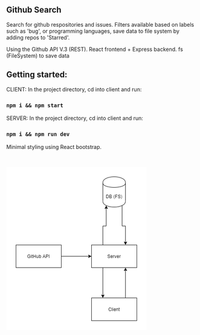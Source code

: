## Github Search

Search for github respositories and issues. Filters available based on labels such as 'bug', or programming languages, save data to file system by adding repos to 'Starred'. 

Using the Github API V.3 (REST).
React frontend + Express backend.
fs (FileSystem) to save data

## Getting started:

CLIENT: In the project directory, cd into client and run:

### `npm i && npm start`

SERVER: In the project directory, cd into client and run:

### `npm i && npm run dev`

Minimal styling using React bootstrap. 

<br/>

![Work Flow](GitHub_Issues_Workflow.png)
